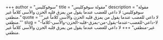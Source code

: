 +++
author = "سوفوكليس"
title = "مقولة سوفوكليس"
description = "مقولة سوفوكليس: لا داعي للغضب عندما يقول من يمزق قلبه الحزن والأسى كلاماً غير منطقي."
quote = '''لا داعي للغضب عندما يقول من يمزق قلبه الحزن والأسى كلاماً غير منطقي.''' 
slug = "لا-داعي-للغضب-عندما-يقول-من-يمزق-قلبه-الحزن-والأسى-كلاماً-غير-منطقي"
+++
لا داعي للغضب عندما يقول من يمزق قلبه الحزن والأسى كلاماً غير منطقي.
